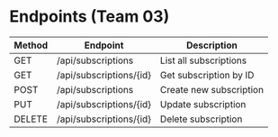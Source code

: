 # Endpoints (Team 03)

| Method | Endpoint          | Description       |
|--------|------------------|-------------------|
| GET    | /api/subscriptions       | List all subscriptions |
| GET    | /api/subscriptions/{id}  | Get subscription by ID |
| POST   | /api/subscriptions       | Create new subscription |
| PUT    | /api/subscriptions/{id}  | Update subscription    |
| DELETE | /api/subscriptions/{id}  | Delete subscription    |
